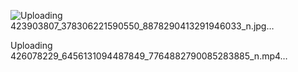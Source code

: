 ![Uploading 423903807_378306221590550_8878290413291946033_n.jpg…]()





Uploading 426078229_6456131094487849_7764882790085283885_n.mp4…


